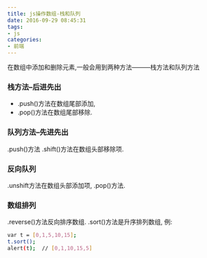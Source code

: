 ```yaml
---
title: js操作数组-栈和队列
date: 2016-09-29 08:45:31
tags:
- js
categories:
- 前端
---
```


在数组中添加和删除元素,一般会用到两种方法———栈方法和队列方法
### 栈方法–后进先出
* .push()方法在数组尾部添加,
* .pop()方法在数组尾部移除.

### 队列方法–先进先出
.push()方法
.shift()方法在数组头部移除项.

### 反向队列
.unshift方法在数组头部添加项,
.pop()方法.

### 数组排列
.reverse()方法反向排序数组.
.sort()方法是升序排列数组,
例:
```bash
var t = [0,1,5,10,15];
t.sort();
alert(t);  // [0,1,10,15,5]
```
